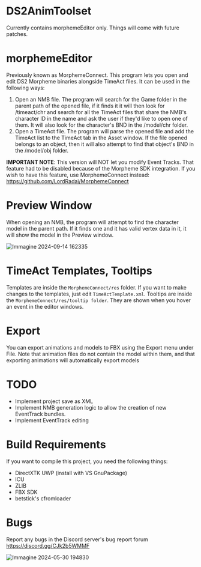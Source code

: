 # DS2AnimToolset
Currently contains morphemeEditor only. Things will come with future patches.

# morphemeEditor
Previously known as MorphemeConnect.
This program lets you open and edit DS2 Morpheme binaries alongside TimeAct files.
It can be used in the following ways:
1) Open an NMB file. The program will search for the Game folder in the parent path of the opened file, if it finds it it will then look for /timeact/chr and search for all the TimeAct files that share the NMB's character ID in the name and ask the user if they'd like to open one of them. It will also look for the character's BND in the /model/chr folder.
2) Open a TimeAct file. The program will parse the opened file and add the TimeAct list to the TimeAct tab in the Asset window. If the file opened belongs to an object, then it will also attempt to find that object's BND in the /model/obj folder.

**IMPORTANT NOTE**: This version will NOT let you modify Event Tracks. That feature had to be disabled because of the Morpheme SDK integration. If you wish to have this feature, use MorphemeConnect instead: https://github.com/LordRadai/MorphemeConnect

# Preview Window
When opening an NMB, the program will attempt to find the character model in the parent path. If it finds one and it has valid vertex data in it, it will show the model in the Preview window.

![Immagine 2024-09-14 162335](https://github.com/user-attachments/assets/908844b3-0601-4ca9-9043-828d77658f34)

# TimeAct Templates, Tooltips
Templates are inside the `MorphemeConnect/res` folder. If you want to make changes to the templates, just edit `TimeActTemplate.xml`.
Tooltips are inside the `MorphemeConnect/res/tooltip folder`. They are shown when you hover an event in the editor windows.

# Export
You can export animations and models to FBX using the Export menu under File. Note that animation files do not contain the model within them, and that exporting animations will automatically export models

# TODO
* Implement project save as XML
* Implement NMB generation logic to allow the creation of new EventTrack bundles.
* Implement EventTrack editing

# Build Requirements
If you want to compile this project, you need the following things:
* DirectXTK UWP (install with VS GnuPackage)
* ICU
* ZLIB
* FBX SDK
* betstick's cfromloader

# Bugs
Report any bugs in the Discord server's bug report forum https://discord.gg/CJk2b5WMMF

![Immagine 2024-05-30 194830](https://github.com/LordRadai/DS2AnimToolset/assets/22768664/218df726-5ad0-41d5-a885-fc955c4e3678)
